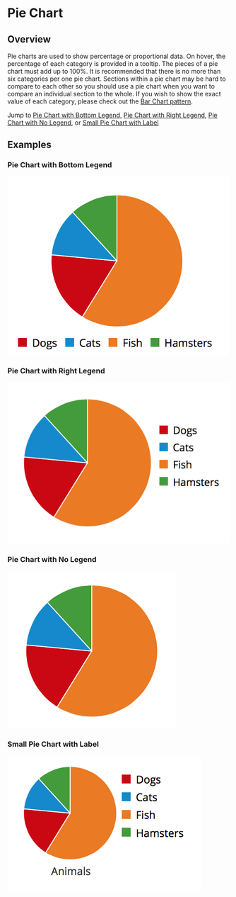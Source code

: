 # Pie Chart

## Overview
Pie charts are used to show percentage or proportional data. On hover, the percentage of each category is provided in a tooltip. The pieces of a pie chart must add up to 100%. It is recommended that there is no more than six categories per one pie chart. Sections within a pie chart may be hard to compare to each other so you should use a pie chart when you want to compare an individual section to the whole. If you wish to show the exact value of each category, please check out the [Bar Chart pattern](https://www.patternfly.org/pattern-library/data-visualization/bar-chart).

Jump to [Pie Chart with Bottom Legend](#pie-chart-with-bottom-legend), [Pie Chart with Right Legend](#pie-chart-with-right-legend), [Pie Chart with No Legend](#pie-chart-with-no-legend), or [Small Pie Chart with Label](#small-pie-chart-with-label)

## Examples

### Pie Chart with Bottom Legend
![Pie Chart with Bottom Legend](img/pie-chart-example-1.png)

### Pie Chart with Right Legend
![Pie Chart with Right Legend](img/pie-chart-example-2.png)

### Pie Chart with No Legend
![Pie Chart with No Legend](img/pie-chart-example-3.png)

### Small Pie Chart with Label
![Small Pie Chart with Label](img/pie-chart-example-4.png)
